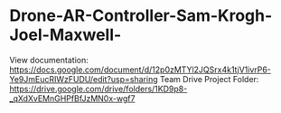 # Drone-AR-Controller-Sam-Krogh-Joel-Maxwell-
View documentation: https://docs.google.com/document/d/12p0zMTYl2JQSrx4k1tjV1ivrP6-Ye9JmEucRIWzFUDU/edit?usp=sharing
Team Drive Project Folder: https://drive.google.com/drive/folders/1KD9p8-_qXdXvEMnGHPfBfJzMN0x-wgf7
